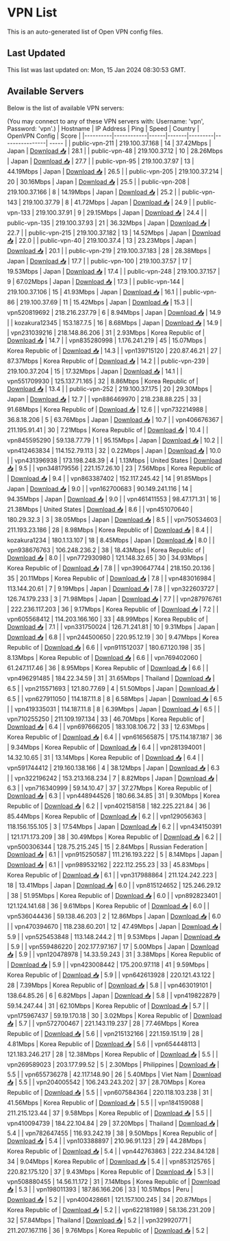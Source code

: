# VPN List

This is an auto-generated list of Open VPN config files.

## Last Updated

This list was last updated on: Mon, 15 Jan 2024 08:30:53 GMT.

## Available Servers

Below is the list of available VPN servers:

(You may connect to any of these VPN servers with: Username: 'vpn', Password: 'vpn'.)
| Hostname | IP Address | Ping | Speed | Country | OpenVPN Config | Score |
|----------|------------|------|-------|---------|----------------| ----- |
| public-vpn-211 | 219.100.37.168 | 14 | 37.42Mbps | Japan | [Download 📥](./configs/server_0_JP.ovpn) | 28.1 |
| public-vpn-48 | 219.100.37.12 | 10 | 28.26Mbps | Japan | [Download 📥](./configs/server_1_JP.ovpn) | 27.7 |
| public-vpn-95 | 219.100.37.97 | 13 | 44.19Mbps | Japan | [Download 📥](./configs/server_2_JP.ovpn) | 26.5 |
| public-vpn-205 | 219.100.37.214 | 20 | 30.16Mbps | Japan | [Download 📥](./configs/server_3_JP.ovpn) | 25.5 |
| public-vpn-208 | 219.100.37.166 | 8 | 14.19Mbps | Japan | [Download 📥](./configs/server_4_JP.ovpn) | 25.2 |
| public-vpn-143 | 219.100.37.79 | 8 | 41.72Mbps | Japan | [Download 📥](./configs/server_5_JP.ovpn) | 24.9 |
| public-vpn-133 | 219.100.37.91 | 9 | 29.15Mbps | Japan | [Download 📥](./configs/server_6_JP.ovpn) | 24.4 |
| public-vpn-135 | 219.100.37.93 | 21 | 36.32Mbps | Japan | [Download 📥](./configs/server_7_JP.ovpn) | 22.7 |
| public-vpn-215 | 219.100.37.182 | 13 | 14.52Mbps | Japan | [Download 📥](./configs/server_8_JP.ovpn) | 22.0 |
| public-vpn-40 | 219.100.37.4 | 13 | 23.23Mbps | Japan | [Download 📥](./configs/server_9_JP.ovpn) | 20.1 |
| public-vpn-219 | 219.100.37.183 | 28 | 28.38Mbps | Japan | [Download 📥](./configs/server_10_JP.ovpn) | 17.7 |
| public-vpn-100 | 219.100.37.57 | 17 | 19.53Mbps | Japan | [Download 📥](./configs/server_11_JP.ovpn) | 17.4 |
| public-vpn-248 | 219.100.37.157 | 9 | 67.02Mbps | Japan | [Download 📥](./configs/server_12_JP.ovpn) | 17.3 |
| public-vpn-144 | 219.100.37.106 | 15 | 41.93Mbps | Japan | [Download 📥](./configs/server_13_JP.ovpn) | 16.1 |
| public-vpn-86 | 219.100.37.69 | 11 | 15.42Mbps | Japan | [Download 📥](./configs/server_14_JP.ovpn) | 15.3 |
| vpn520819692 | 218.216.237.79 | 6 | 8.94Mbps | Japan | [Download 📥](./configs/server_15_JP.ovpn) | 14.9 |
| kozakura12345 | 153.187.7.5 | 16 | 8.68Mbps | Japan | [Download 📥](./configs/server_16_JP.ovpn) | 14.9 |
| vpn231039216 | 218.148.86.206 | 31 | 2.93Mbps | Korea Republic of | [Download 📥](./configs/server_17_KR.ovpn) | 14.7 |
| vpn835280998 | 1.176.241.219 | 45 | 15.07Mbps | Korea Republic of | [Download 📥](./configs/server_18_KR.ovpn) | 14.3 |
| vpn139715120 | 220.87.46.21 | 27 | 87.37Mbps | Korea Republic of | [Download 📥](./configs/server_19_KR.ovpn) | 14.2 |
| public-vpn-239 | 219.100.37.204 | 15 | 17.32Mbps | Japan | [Download 📥](./configs/server_20_JP.ovpn) | 14.1 |
| vpn551709930 | 125.137.71.165 | 32 | 8.86Mbps | Korea Republic of | [Download 📥](./configs/server_21_KR.ovpn) | 13.4 |
| public-vpn-252 | 219.100.37.175 | 20 | 29.30Mbps | Japan | [Download 📥](./configs/server_22_JP.ovpn) | 12.7 |
| vpn886469970 | 218.238.88.225 | 33 | 91.68Mbps | Korea Republic of | [Download 📥](./configs/server_23_KR.ovpn) | 12.6 |
| vpn732214988 | 36.8.18.206 | 5 | 63.76Mbps | Japan | [Download 📥](./configs/server_24_JP.ovpn) | 10.7 |
| vpn406676367 | 211.195.91.41 | 30 | 7.21Mbps | Korea Republic of | [Download 📥](./configs/server_25_KR.ovpn) | 10.4 |
| vpn845595290 | 59.138.77.79 | 1 | 95.15Mbps | Japan | [Download 📥](./configs/server_26_JP.ovpn) | 10.2 |
| vpn412463834 | 114.152.79.113 | 32 | 0.22Mbps | Japan | [Download 📥](./configs/server_27_JP.ovpn) | 10.0 |
| vpn431396938 | 173.198.248.39 | 4 | 1.13Mbps | United States | [Download 📥](./configs/server_28_US.ovpn) | 9.5 |
| vpn348179556 | 221.157.26.10 | 23 | 7.56Mbps | Korea Republic of | [Download 📥](./configs/server_29_KR.ovpn) | 9.4 |
| vpn863387402 | 152.117.245.42 | 14 | 91.85Mbps | Japan | [Download 📥](./configs/server_30_JP.ovpn) | 9.0 |
| vpn162700683 | 90.149.241.116 | 14 | 94.35Mbps | Japan | [Download 📥](./configs/server_31_JP.ovpn) | 9.0 |
| vpn461411553 | 98.47.171.31 | 16 | 21.38Mbps | United States | [Download 📥](./configs/server_32_US.ovpn) | 8.6 |
| vpn451070640 | 180.29.32.3 | 3 | 38.05Mbps | Japan | [Download 📥](./configs/server_33_JP.ovpn) | 8.5 |
| vpn750534603 | 211.193.23.186 | 28 | 8.98Mbps | Korea Republic of | [Download 📥](./configs/server_34_KR.ovpn) | 8.4 |
| kozakura1234 | 180.1.13.107 | 18 | 8.45Mbps | Japan | [Download 📥](./configs/server_35_JP.ovpn) | 8.0 |
| vpn938676763 | 106.248.236.2 | 38 | 18.43Mbps | Korea Republic of | [Download 📥](./configs/server_36_KR.ovpn) | 8.0 |
| vpn772930980 | 121.148.32.65 | 30 | 34.93Mbps | Korea Republic of | [Download 📥](./configs/server_37_KR.ovpn) | 7.8 |
| vpn390647744 | 218.150.20.136 | 35 | 20.11Mbps | Korea Republic of | [Download 📥](./configs/server_38_KR.ovpn) | 7.8 |
| vpn483016984 | 113.144.20.61 | 7 | 9.19Mbps | Japan | [Download 📥](./configs/server_39_JP.ovpn) | 7.8 |
| vpn322603727 | 126.74.179.233 | 3 | 71.98Mbps | Japan | [Download 📥](./configs/server_40_JP.ovpn) | 7.7 |
| vpn287976761 | 222.236.117.203 | 36 | 9.17Mbps | Korea Republic of | [Download 📥](./configs/server_41_KR.ovpn) | 7.2 |
| vpn605568412 | 114.203.166.160 | 33 | 48.99Mbps | Korea Republic of | [Download 📥](./configs/server_42_KR.ovpn) | 7.1 |
| vpn331750024 | 126.71.241.81 | 10 | 9.31Mbps | Japan | [Download 📥](./configs/server_43_JP.ovpn) | 6.8 |
| vpn244500650 | 220.95.12.19 | 30 | 9.47Mbps | Korea Republic of | [Download 📥](./configs/server_44_KR.ovpn) | 6.6 |
| vpn911512037 | 180.67.120.198 | 35 | 8.13Mbps | Korea Republic of | [Download 📥](./configs/server_45_KR.ovpn) | 6.6 |
| vpn769402060 | 61.247.117.46 | 36 | 8.95Mbps | Korea Republic of | [Download 📥](./configs/server_46_KR.ovpn) | 6.6 |
| vpn496291485 | 184.22.34.59 | 31 | 31.65Mbps | Thailand | [Download 📥](./configs/server_47_TH.ovpn) | 6.5 |
| vpn215571693 | 121.80.77.69 | 4 | 51.50Mbps | Japan | [Download 📥](./configs/server_48_JP.ovpn) | 6.5 |
| vpn627911050 | 114.187.11.8 | 8 | 6.58Mbps | Japan | [Download 📥](./configs/server_49_JP.ovpn) | 6.5 |
| vpn419335031 | 114.187.11.8 | 8 | 6.39Mbps | Japan | [Download 📥](./configs/server_50_JP.ovpn) | 6.5 |
| vpn710255250 | 211.109.197.134 | 33 | 46.70Mbps | Korea Republic of | [Download 📥](./configs/server_51_KR.ovpn) | 6.4 |
| vpn697666205 | 183.108.106.72 | 33 | 12.63Mbps | Korea Republic of | [Download 📥](./configs/server_52_KR.ovpn) | 6.4 |
| vpn616565875 | 175.114.187.187 | 36 | 9.34Mbps | Korea Republic of | [Download 📥](./configs/server_53_KR.ovpn) | 6.4 |
| vpn281394001 | 14.32.10.65 | 31 | 13.14Mbps | Korea Republic of | [Download 📥](./configs/server_54_KR.ovpn) | 6.4 |
| vpn591744412 | 219.160.138.166 | 4 | 38.12Mbps | Japan | [Download 📥](./configs/server_55_JP.ovpn) | 6.3 |
| vpn322196242 | 153.213.168.234 | 7 | 8.82Mbps | Japan | [Download 📥](./configs/server_56_JP.ovpn) | 6.3 |
| vpn716340999 | 59.14.10.47 | 37 | 37.27Mbps | Korea Republic of | [Download 📥](./configs/server_57_KR.ovpn) | 6.3 |
| vpn448944526 | 180.66.34.85 | 31 | 9.30Mbps | Korea Republic of | [Download 📥](./configs/server_58_KR.ovpn) | 6.2 |
| vpn402158158 | 182.225.221.84 | 36 | 85.44Mbps | Korea Republic of | [Download 📥](./configs/server_59_KR.ovpn) | 6.2 |
| vpn129056363 | 118.156.155.105 | 3 | 17.54Mbps | Japan | [Download 📥](./configs/server_60_JP.ovpn) | 6.2 |
| vpn434150391 | 121.171.173.209 | 38 | 30.49Mbps | Korea Republic of | [Download 📥](./configs/server_61_KR.ovpn) | 6.2 |
| vpn500306344 | 128.75.215.245 | 15 | 2.84Mbps | Russian Federation | [Download 📥](./configs/server_62_RU.ovpn) | 6.1 |
| vpn915250587 | 111.216.193.222 | 5 | 8.14Mbps | Japan | [Download 📥](./configs/server_63_JP.ovpn) | 6.1 |
| vpn989532162 | 222.112.255.23 | 33 | 45.83Mbps | Korea Republic of | [Download 📥](./configs/server_64_KR.ovpn) | 6.1 |
| vpn317988864 | 211.124.242.223 | 18 | 13.41Mbps | Japan | [Download 📥](./configs/server_65_JP.ovpn) | 6.0 |
| vpn815124652 | 125.246.29.12 | 38 | 51.95Mbps | Korea Republic of | [Download 📥](./configs/server_66_KR.ovpn) | 6.0 |
| vpn892823401 | 121.124.141.68 | 36 | 9.61Mbps | Korea Republic of | [Download 📥](./configs/server_67_KR.ovpn) | 6.0 |
| vpn536044436 | 59.138.46.203 | 2 | 12.86Mbps | Japan | [Download 📥](./configs/server_68_JP.ovpn) | 6.0 |
| vpn470394670 | 118.238.60.201 | 12 | 47.49Mbps | Japan | [Download 📥](./configs/server_69_JP.ovpn) | 5.9 |
| vpn525453848 | 113.148.244.2 | 11 | 9.53Mbps | Japan | [Download 📥](./configs/server_70_JP.ovpn) | 5.9 |
| vpn559486220 | 202.177.97.167 | 17 | 5.00Mbps | Japan | [Download 📥](./configs/server_71_JP.ovpn) | 5.9 |
| vpn120478978 | 14.33.59.243 | 31 | 3.38Mbps | Korea Republic of | [Download 📥](./configs/server_72_KR.ovpn) | 5.9 |
| vpn423008442 | 175.200.97.118 | 41 | 9.59Mbps | Korea Republic of | [Download 📥](./configs/server_73_KR.ovpn) | 5.9 |
| vpn642613928 | 220.121.43.122 | 28 | 7.39Mbps | Korea Republic of | [Download 📥](./configs/server_74_KR.ovpn) | 5.8 |
| vpn463019101 | 138.64.85.26 | 6 | 6.82Mbps | Japan | [Download 📥](./configs/server_75_JP.ovpn) | 5.8 |
| vpn419822879 | 59.14.247.44 | 31 | 62.10Mbps | Korea Republic of | [Download 📥](./configs/server_76_KR.ovpn) | 5.7 |
| vpn175967437 | 59.19.170.18 | 30 | 3.02Mbps | Korea Republic of | [Download 📥](./configs/server_77_KR.ovpn) | 5.7 |
| vpn572700467 | 221.143.119.237 | 28 | 77.46Mbps | Korea Republic of | [Download 📥](./configs/server_78_KR.ovpn) | 5.6 |
| vpn215132166 | 221.159.151.19 | 28 | 4.81Mbps | Korea Republic of | [Download 📥](./configs/server_79_KR.ovpn) | 5.6 |
| vpn654448113 | 121.183.246.217 | 28 | 12.38Mbps | Korea Republic of | [Download 📥](./configs/server_80_KR.ovpn) | 5.5 |
| vpn269589023 | 203.177.99.52 | 5 | 2.30Mbps | Philippines | [Download 📥](./configs/server_81_PH.ovpn) | 5.5 |
| vpn655736278 | 42.117.148.90 | 26 | 5.40Mbps | Viet Nam | [Download 📥](./configs/server_82_VN.ovpn) | 5.5 |
| vpn204005542 | 106.243.243.202 | 37 | 28.70Mbps | Korea Republic of | [Download 📥](./configs/server_83_KR.ovpn) | 5.5 |
| vpn607584364 | 220.118.103.238 | 31 | 41.56Mbps | Korea Republic of | [Download 📥](./configs/server_84_KR.ovpn) | 5.5 |
| vpn184159088 | 211.215.123.44 | 37 | 9.58Mbps | Korea Republic of | [Download 📥](./configs/server_85_KR.ovpn) | 5.5 |
| vpn410094739 | 184.22.104.84 | 29 | 37.20Mbps | Thailand | [Download 📥](./configs/server_86_TH.ovpn) | 5.4 |
| vpn782647455 | 116.93.242.19 | 38 | 9.50Mbps | Korea Republic of | [Download 📥](./configs/server_87_KR.ovpn) | 5.4 |
| vpn103388897 | 210.96.91.123 | 29 | 44.28Mbps | Korea Republic of | [Download 📥](./configs/server_88_KR.ovpn) | 5.4 |
| vpn442763863 | 222.234.84.128 | 34 | 9.04Mbps | Korea Republic of | [Download 📥](./configs/server_89_KR.ovpn) | 5.4 |
| vpn853125765 | 220.82.175.120 | 37 | 9.43Mbps | Korea Republic of | [Download 📥](./configs/server_90_KR.ovpn) | 5.3 |
| vpn508880455 | 14.56.11.172 | 31 | 7.14Mbps | Korea Republic of | [Download 📥](./configs/server_91_KR.ovpn) | 5.3 |
| vpn198011393 | 187.86.166.206 | 33 | 10.51Mbps | Peru | [Download 📥](./configs/server_92_PE.ovpn) | 5.2 |
| vpn400428661 | 121.157.100.245 | 34 | 20.87Mbps | Korea Republic of | [Download 📥](./configs/server_93_KR.ovpn) | 5.2 |
| vpn622181989 | 58.136.231.209 | 32 | 57.84Mbps | Thailand | [Download 📥](./configs/server_94_TH.ovpn) | 5.2 |
| vpn329920771 | 211.207.167.116 | 36 | 9.76Mbps | Korea Republic of | [Download 📥](./configs/server_95_KR.ovpn) | 5.2 |
